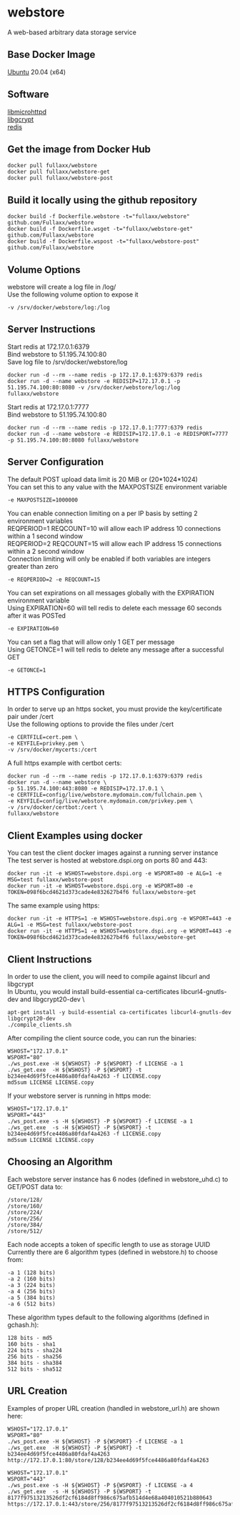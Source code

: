 # webstore
A web-based arbitrary data storage service

## Base Docker Image
[Ubuntu](https://hub.docker.com/_/ubuntu) 20.04 (x64)

## Software
[libmicrohttpd](https://www.gnu.org/software/libmicrohttpd/) \
[libgcrypt](https://gnupg.org/software/libgcrypt/index.html) \
[redis](https://redis.io/)

## Get the image from Docker Hub
```
docker pull fullaxx/webstore
docker pull fullaxx/webstore-get
docker pull fullaxx/webstore-post
```

## Build it locally using the github repository
```
docker build -f Dockerfile.webstore -t="fullaxx/webstore" github.com/Fullaxx/webstore
docker build -f Dockerfile.wsget -t="fullaxx/webstore-get" github.com/Fullaxx/webstore
docker build -f Dockerfile.wspost -t="fullaxx/webstore-post" github.com/Fullaxx/webstore
```

## Volume Options
webstore will create a log file in /log/ \
Use the following volume option to expose it
```
-v /srv/docker/webstore/log:/log
```

## Server Instructions
Start redis at 172.17.0.1:6379 \
Bind webstore to 51.195.74.100:80 \
Save log file to /srv/docker/webstore/log
```
docker run -d --rm --name redis -p 172.17.0.1:6379:6379 redis
docker run -d --name webstore -e REDISIP=172.17.0.1 -p 51.195.74.100:80:8080 -v /srv/docker/webstore/log:/log fullaxx/webstore
```
Start redis at 172.17.0.1:7777 \
Bind webstore to 51.195.74.100:80
```
docker run -d --rm --name redis -p 172.17.0.1:7777:6379 redis
docker run -d --name webstore -e REDISIP=172.17.0.1 -e REDISPORT=7777 -p 51.195.74.100:80:8080 fullaxx/webstore
```

## Server Configuration
The default POST upload data limit is 20 MiB or (20\*1024\*1024) \
You can set this to any value with the MAXPOSTSIZE environment variable
```
-e MAXPOSTSIZE=1000000
```
You can enable connection limiting on a per IP basis by setting 2 environment variables \
REQPERIOD=1 REQCOUNT=10 will allow each IP address 10 connections within a 1 second window \
REQPERIOD=2 REQCOUNT=15 will allow each IP address 15 connections within a 2 second window \
Connection limiting will only be enabled if both variables are integers greater than zero
```
-e REQPERIOD=2 -e REQCOUNT=15
```
You can set expirations on all messages globally with the EXPIRATION environment variable \
Using EXPIRATION=60 will tell redis to delete each message 60 seconds after it was POSTed
```
-e EXPIRATION=60
```
You can set a flag that will allow only 1 GET per message \
Using GETONCE=1 will tell redis to delete any message after a successful GET
```
-e GETONCE=1
```

## HTTPS Configuration
In order to serve up an https socket, you must provide the key/certificate pair under /cert \
Use the following options to provide the files under /cert
```
-e CERTFILE=cert.pem \
-e KEYFILE=privkey.pem \
-v /srv/docker/mycerts:/cert
```
A full https example with certbot certs:
```
docker run -d --rm --name redis -p 172.17.0.1:6379:6379 redis
docker run -d --name webstore \
-p 51.195.74.100:443:8080 -e REDISIP=172.17.0.1 \
-e CERTFILE=config/live/webstore.mydomain.com/fullchain.pem \
-e KEYFILE=config/live/webstore.mydomain.com/privkey.pem \
-v /srv/docker/certbot:/cert \
fullaxx/webstore
```

## Client Examples using docker
You can test the client docker images against a running server instance \
The test server is hosted at webstore.dspi.org on ports 80 and 443:
```
docker run -it -e WSHOST=webstore.dspi.org -e WSPORT=80 -e ALG=1 -e MSG=test fullaxx/webstore-post
docker run -it -e WSHOST=webstore.dspi.org -e WSPORT=80 -e TOKEN=098f6bcd4621d373cade4e832627b4f6 fullaxx/webstore-get
```
The same example using https:
```
docker run -it -e HTTPS=1 -e WSHOST=webstore.dspi.org -e WSPORT=443 -e ALG=1 -e MSG=test fullaxx/webstore-post
docker run -it -e HTTPS=1 -e WSHOST=webstore.dspi.org -e WSPORT=443 -e TOKEN=098f6bcd4621d373cade4e832627b4f6 fullaxx/webstore-get
```

## Client Instructions
In order to use the client, you will need to compile against libcurl and libgcrypt \
In Ubuntu, you would install build-essential ca-certificates libcurl4-gnutls-dev and libgcrypt20-dev \
```
apt-get install -y build-essential ca-certificates libcurl4-gnutls-dev libgcrypt20-dev
./compile_clients.sh
```
After compiling the client source code, you can run the binaries:
```
WSHOST="172.17.0.1"
WSPORT="80"
./ws_post.exe -H ${WSHOST} -P ${WSPORT} -f LICENSE -a 1
./ws_get.exe  -H ${WSHOST} -P ${WSPORT} -t b234ee4d69f5fce4486a80fdaf4a4263 -f LICENSE.copy
md5sum LICENSE LICENSE.copy
```
If your webstore server is running in https mode:
```
WSHOST="172.17.0.1"
WSPORT="443"
./ws_post.exe -s -H ${WSHOST} -P ${WSPORT} -f LICENSE -a 1
./ws_get.exe  -s -H ${WSHOST} -P ${WSPORT} -t b234ee4d69f5fce4486a80fdaf4a4263 -f LICENSE.copy
md5sum LICENSE LICENSE.copy
```

## Choosing an Algorithm
Each webstore server instance has 6 nodes (defined in webstore_uhd.c) to GET/POST data to:
```
/store/128/
/store/160/
/store/224/
/store/256/
/store/384/
/store/512/
```
Each node accepts a token of specific length to use as storage UUID \
Currently there are 6 algorithm types (defined in webstore.h) to choose from:
```
-a 1 (128 bits)
-a 2 (160 bits)
-a 3 (224 bits)
-a 4 (256 bits)
-a 5 (384 bits)
-a 6 (512 bits)
```
These algorithm types default to the following algorithms (defined in gchash.h):
```
128 bits - md5
160 bits - sha1
224 bits - sha224
256 bits - sha256
384 bits - sha384
512 bits - sha512
```

## URL Creation
Examples of proper URL creation (handled in webstore_url.h) are shown here:
```
WSHOST="172.17.0.1"
WSPORT="80"
./ws_post.exe -H ${WSHOST} -P ${WSPORT} -f LICENSE -a 1
./ws_get.exe  -H ${WSHOST} -P ${WSPORT} -t b234ee4d69f5fce4486a80fdaf4a4263
http://172.17.0.1:80/store/128/b234ee4d69f5fce4486a80fdaf4a4263

WSHOST="172.17.0.1"
WSPORT="443"
./ws_post.exe -s -H ${WSHOST} -P ${WSPORT} -f LICENSE -a 4
./ws_get.exe  -s -H ${WSHOST} -P ${WSPORT} -t 8177f97513213526df2cf6184d8ff986c675afb514d4e68a404010521b880643
https://172.17.0.1:443/store/256/8177f97513213526df2cf6184d8ff986c675afb514d4e68a404010521b880643
```
